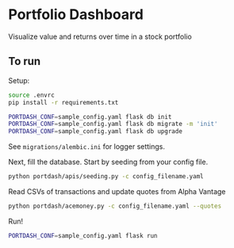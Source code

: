 # Portfolio Dashboard
Visualize value and returns over time in a stock portfolio

## To run

Setup:
```bash
source .envrc
pip install -r requirements.txt

PORTDASH_CONF=sample_config.yaml flask db init
PORTDASH_CONF=sample_config.yaml flask db migrate -m 'init'
PORTDASH_CONF=sample_config.yaml flask db upgrade
```

See `migrations/alembic.ini` for logger settings.

Next, fill the database. Start by seeding from your config file.
```bash
python portdash/apis/seeding.py -c config_filename.yaml
```

Read CSVs of transactions and update quotes from Alpha Vantage
```bash
python portdash/acemoney.py -c config_filename.yaml --quotes
```

Run!
```bash
PORTDASH_CONF=sample_config.yaml flask run
```
